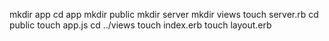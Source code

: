 mkdir app
cd app
mkdir public
mkdir server
mkdir views
touch server.rb
cd public
touch app.js
cd ../views
touch index.erb
touch layout.erb
